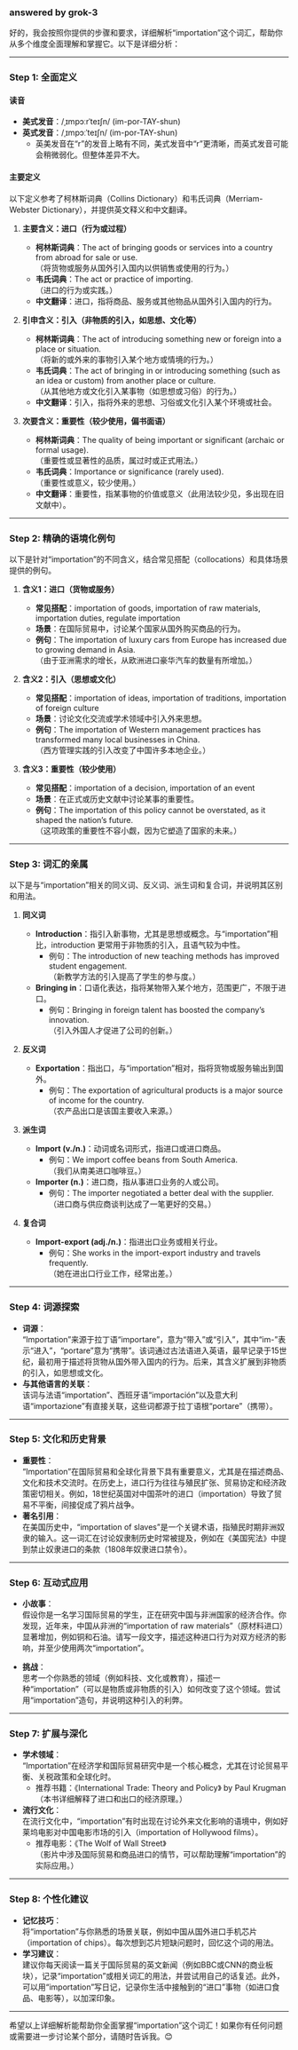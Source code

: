 ### answered by grok-3
好的，我会按照你提供的步骤和要求，详细解析“importation”这个词汇，帮助你从多个维度全面理解和掌握它。以下是详细分析：

---

### Step 1: 全面定义

#### 读音
- **美式发音**：/ˌɪmpɔːrˈteɪʃn/ (im-por-TAY-shun)
- **英式发音**：/ˌɪmpɔːˈteɪʃn/ (im-por-TAY-shun)
  - 英美发音在“r”的发音上略有不同，美式发音中“r”更清晰，而英式发音可能会稍微弱化。但整体差异不大。

#### 主要定义
以下定义参考了柯林斯词典（Collins Dictionary）和韦氏词典（Merriam-Webster Dictionary），并提供英文释义和中文翻译。

1. **主要含义：进口（行为或过程）**
   - **柯林斯词典**：The act of bringing goods or services into a country from abroad for sale or use.  
     （将货物或服务从国外引入国内以供销售或使用的行为。）
   - **韦氏词典**：The act or practice of importing.  
     （进口的行为或实践。）
   - **中文翻译**：进口，指将商品、服务或其他物品从国外引入国内的行为。

2. **引申含义：引入（非物质的引入，如思想、文化等）**
   - **柯林斯词典**：The act of introducing something new or foreign into a place or situation.  
     （将新的或外来的事物引入某个地方或情境的行为。）
   - **韦氏词典**：The act of bringing in or introducing something (such as an idea or custom) from another place or culture.  
     （从其他地方或文化引入某事物（如思想或习俗）的行为。）
   - **中文翻译**：引入，指将外来的思想、习俗或文化引入某个环境或社会。

3. **次要含义：重要性（较少使用，偏书面语）**
   - **柯林斯词典**：The quality of being important or significant (archaic or formal usage).  
     （重要性或显著性的品质，属过时或正式用法。）
   - **韦氏词典**：Importance or significance (rarely used).  
     （重要性或意义，较少使用。）
   - **中文翻译**：重要性，指某事物的价值或意义（此用法较少见，多出现在旧文献中）。

---

### Step 2: 精确的语境化例句

以下是针对“importation”的不同含义，结合常见搭配（collocations）和具体场景提供的例句。

1. **含义1：进口（货物或服务）**
   - **常见搭配**：importation of goods, importation of raw materials, importation duties, regulate importation  
   - **场景**：在国际贸易中，讨论某个国家从国外购买商品的行为。
   - **例句**：The importation of luxury cars from Europe has increased due to growing demand in Asia.  
     （由于亚洲需求的增长，从欧洲进口豪华汽车的数量有所增加。）

2. **含义2：引入（思想或文化）**
   - **常见搭配**：importation of ideas, importation of traditions, importation of foreign culture  
   - **场景**：讨论文化交流或学术领域中引入外来思想。
   - **例句**：The importation of Western management practices has transformed many local businesses in China.  
     （西方管理实践的引入改变了中国许多本地企业。）

3. **含义3：重要性（较少使用）**
   - **常见搭配**：importation of a decision, importation of an event  
   - **场景**：在正式或历史文献中讨论某事的重要性。
   - **例句**：The importation of this policy cannot be overstated, as it shaped the nation’s future.  
     （这项政策的重要性不容小觑，因为它塑造了国家的未来。）

---

### Step 3: 词汇的亲属

以下是与“importation”相关的同义词、反义词、派生词和复合词，并说明其区别和用法。

1. **同义词**
   - **Introduction**：指引入新事物，尤其是思想或概念。与“importation”相比，introduction 更常用于非物质的引入，且语气较为中性。  
     - 例句：The introduction of new teaching methods has improved student engagement.  
       （新教学方法的引入提高了学生的参与度。）
   - **Bringing in**：口语化表达，指将某物带入某个地方，范围更广，不限于进口。  
     - 例句：Bringing in foreign talent has boosted the company’s innovation.  
       （引入外国人才促进了公司的创新。）

2. **反义词**
   - **Exportation**：指出口，与“importation”相对，指将货物或服务输出到国外。  
     - 例句：The exportation of agricultural products is a major source of income for the country.  
       （农产品出口是该国主要收入来源。）

3. **派生词**
   - **Import (v./n.)**：动词或名词形式，指进口或进口商品。  
     - 例句：We import coffee beans from South America.  
       （我们从南美进口咖啡豆。）
   - **Importer (n.)**：进口商，指从事进口业务的人或公司。  
     - 例句：The importer negotiated a better deal with the supplier.  
       （进口商与供应商谈判达成了一笔更好的交易。）

4. **复合词**
   - **Import-export (adj./n.)**：指进出口业务或相关行业。  
     - 例句：She works in the import-export industry and travels frequently.  
       （她在进出口行业工作，经常出差。）

---

### Step 4: 词源探索

- **词源**：  
  “Importation”来源于拉丁语“importare”，意为“带入”或“引入”，其中“im-”表示“进入”，“portare”意为“携带”。该词通过古法语进入英语，最早记录于15世纪，最初用于描述将货物从国外带入国内的行为。后来，其含义扩展到非物质的引入，如思想或文化。
- **与其他语言的关联**：  
  该词与法语“importation”、西班牙语“importación”以及意大利语“importazione”有直接关联，这些词都源于拉丁语根“portare”（携带）。

---

### Step 5: 文化和历史背景

- **重要性**：  
  “Importation”在国际贸易和全球化背景下具有重要意义，尤其是在描述商品、文化和技术交流时。在历史上，进口行为往往与殖民扩张、贸易协定和经济政策密切相关。例如，18世纪英国对中国茶叶的进口（importation）导致了贸易不平衡，间接促成了鸦片战争。
- **著名引用**：  
  在美国历史中，“importation of slaves”是一个关键术语，指殖民时期非洲奴隶的输入。这一词汇在讨论奴隶制历史时常被提及，例如在《美国宪法》中提到禁止奴隶进口的条款（1808年奴隶进口禁令）。

---

### Step 6: 互动式应用

- **小故事**：  
  假设你是一名学习国际贸易的学生，正在研究中国与非洲国家的经济合作。你发现，近年来，中国从非洲的“importation of raw materials”（原材料进口）显著增加，例如铜和石油。请写一段文字，描述这种进口行为对双方经济的影响，并至少使用两次“importation”。
  
- **挑战**：  
  思考一个你熟悉的领域（例如科技、文化或教育），描述一种“importation”（可以是物质或非物质的引入）如何改变了这个领域。尝试用“importation”造句，并说明这种引入的利弊。

---

### Step 7: 扩展与深化

- **学术领域**：  
  “Importation”在经济学和国际贸易研究中是一个核心概念，尤其在讨论贸易平衡、关税政策和全球化时。  
  - 推荐书籍：《International Trade: Theory and Policy》 by Paul Krugman  
    （本书详细解释了进口和出口的经济原理。）
- **流行文化**：  
  在流行文化中，“importation”有时出现在讨论外来文化影响的语境中，例如好莱坞电影对中国电影市场的引入（importation of Hollywood films）。  
  - 推荐电影：《The Wolf of Wall Street》  
    （影片中涉及国际贸易和商品进口的情节，可以帮助理解“importation”的实际应用。）

---

### Step 8: 个性化建议

- **记忆技巧**：  
  将“importation”与你熟悉的场景关联，例如中国从国外进口手机芯片（importation of chips）。每次想到芯片短缺问题时，回忆这个词的用法。
- **学习建议**：  
  建议你每天阅读一篇关于国际贸易的英文新闻（例如BBC或CNN的商业板块），记录“importation”或相关词汇的用法，并尝试用自己的话复述。此外，可以用“importation”写日记，记录你生活中接触到的“进口”事物（如进口食品、电影等），以加深印象。

---

希望以上详细解析能帮助你全面掌握“importation”这个词汇！如果你有任何问题或需要进一步讨论某个部分，请随时告诉我。😊